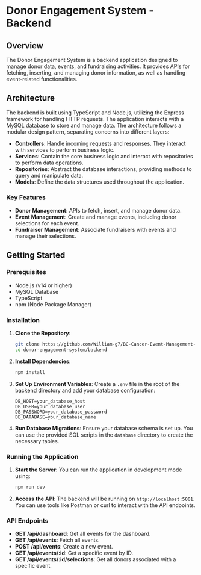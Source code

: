 # Donor Engagement System - Backend

## Overview

The Donor Engagement System is a backend application designed to manage donor data, events, and fundraising activities. It provides APIs for fetching, inserting, and managing donor information, as well as handling event-related functionalities.

## Architecture

The backend is built using TypeScript and Node.js, utilizing the Express framework for handling HTTP requests. The application interacts with a MySQL database to store and manage data. The architecture follows a modular design pattern, separating concerns into different layers:

- **Controllers**: Handle incoming requests and responses. They interact with services to perform business logic.
- **Services**: Contain the core business logic and interact with repositories to perform data operations.
- **Repositories**: Abstract the database interactions, providing methods to query and manipulate data.
- **Models**: Define the data structures used throughout the application.

### Key Features

- **Donor Management**: APIs to fetch, insert, and manage donor data.
- **Event Management**: Create and manage events, including donor selections for each event.
- **Fundraiser Management**: Associate fundraisers with events and manage their selections.


## Getting Started

### Prerequisites

- Node.js (v14 or higher)
- MySQL Database
- TypeScript
- npm (Node Package Manager)

### Installation

1. **Clone the Repository**:
   ```bash
   git clone https://github.com/William-g7/BC-Cancer-Event-Management-System.git
   cd donor-engagement-system/backend
   ```

2. **Install Dependencies**:
   ```bash
   npm install
   ```

3. **Set Up Environment Variables**:
   Create a `.env` file in the root of the backend directory and add your database configuration:
   ```plaintext
   DB_HOST=your_database_host
   DB_USER=your_database_user
   DB_PASSWORD=your_database_password
   DB_DATABASE=your_database_name
   ```

4. **Run Database Migrations**:
   Ensure your database schema is set up. You can use the provided SQL scripts in the `database` directory to create the necessary tables.

### Running the Application

1. **Start the Server**:
   You can run the application in development mode using:
   ```bash
   npm run dev
   ```

2. **Access the API**:
   The backend will be running on `http://localhost:5001`. You can use tools like Postman or curl to interact with the API endpoints.

### API Endpoints

- **GET /api/dashboard**: Get all events for the dashboard.
- **GET /api/events**: Fetch all events.
- **POST /api/events**: Create a new event.
- **GET /api/events/:id**: Get a specific event by ID.
- **GET /api/events/:id/selections**: Get all donors associated with a specific event.
